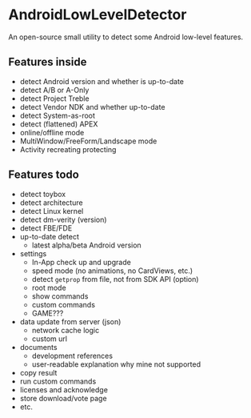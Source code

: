 # AndroidLowLevelDetector
An open-source small utility to detect some Android low-level features.

## Features inside
- detect Android version and whether is up-to-date
- detect A/B or A-Only
- detect Project Treble
- detect Vendor NDK and whether up-to-date
- detect System-as-root
- detect (flattened) APEX
- online/offline mode
- MultiWindow/FreeForm/Landscape mode
- Activity recreating protecting

## Features todo
- detect toybox
- detect architecture
- detect Linux kernel
- detect dm-verity (version)
- detect FBE/FDE
- up-to-date detect
  - latest alpha/beta Android version
- settings
  - In-App check up and upgrade
  - speed mode (no animations, no CardViews, etc.)
  - detect `getprop` from file, not from SDK API (option)
  - root mode
  - show commands
  - custom commands
  - GAME???
- data update from server (json)
  - network cache logic
  - custom url
- documents
  - development references
  - user-readable explanation why mine not supported
- copy result
- run custom commands
- licenses and acknowledge
- store download/vote page
- etc.
